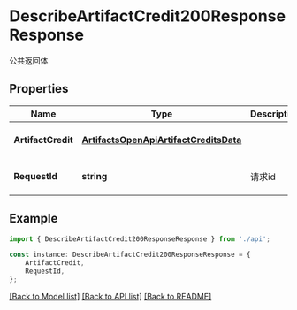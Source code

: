 # DescribeArtifactCredit200ResponseResponse

公共返回体

## Properties

Name | Type | Description | Notes
------------ | ------------- | ------------- | -------------
**ArtifactCredit** | [**ArtifactsOpenApiArtifactCreditsData**](ArtifactsOpenApiArtifactCreditsData.md) |  | [optional] [default to undefined]
**RequestId** | **string** | 请求id | [optional] [default to 'xxxxx']

## Example

```typescript
import { DescribeArtifactCredit200ResponseResponse } from './api';

const instance: DescribeArtifactCredit200ResponseResponse = {
    ArtifactCredit,
    RequestId,
};
```

[[Back to Model list]](../README.md#documentation-for-models) [[Back to API list]](../README.md#documentation-for-api-endpoints) [[Back to README]](../README.md)
